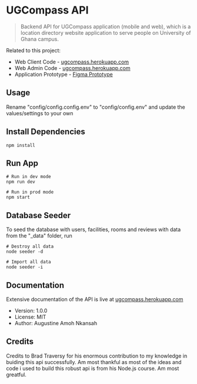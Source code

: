 # UGCompass API

> Backend API for UGCompass application (mobile and web), which is a location directory website application to serve people on University of Ghana campus.

Related to this project:
- Web Client Code - [ugcompass.herokuapp.com](https://github.com/augedoo/ugcompass.com)
- Web Admin Code - [ugcompass.herokuapp.com](https://github.com/augedoo/ugcompass-admin)
- Application Prototype - [Figma Prototype](https://www.figma.com/proto/SNhFwF42WQ6b7WDLdMhqUz/UGCompass?page-id=103%3A2294&node-id=108%3A5921&show-proto-sidebar=1)

## Usage

Rename "config/config.config.env" to "config/config.env" and update the values/settings to your own

## Install Dependencies

```
npm install
```

## Run App

```
# Run in dev mode
npm run dev

# Run in prod mode
npm start
```

## Database Seeder

To seed the database with users, facilities, rooms and reviews with data from the "\_data" folder, run

```
# Destroy all data
node seeder -d

# Import all data
node seeder -i
```

## Documentation

Extensive documentation of the API is live at [ugcompass.herokuapp.com](https://ugcompass.herokuapp.com/)

- Version: 1.0.0
- License: MIT
- Author: Augustine Amoh Nkansah

## Credits

Credits to Brad Traversy for his enormous contribution to my knowledge in buiding this api successfully. Am most thankful as
most of the ideas and code i used to build this robust api is from his Node.js course. Am most greatful.
